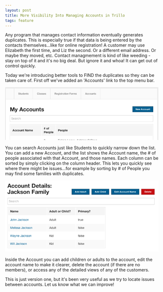 ```yaml
---
layout: post
title: More Visibility Into Managing Accounts in Trillo
tags: feature
---
```


Any program that manages contact information eventually generates duplicates.  This is especially true if that data is being entered by the contacts themselves...like for online registration!  A customer may use Elizabeth the first time, and Liz the second.  Or a different email address.  Or maybe they moved, etc.  Contact managmement is kind of like weeding - stay on top of it and it's no big deal.  But ignore it and whoa! It can get out of control quickly.

Today we're introducing better tools to FIND the duplicates so they can be taken care of.  First off we've added an 'Accounts' link to the top menu bar.

<img src="/img/blog/new-account-view.png" class="border">

You can search Accounts just like Students to quickly narrow down the list.  You can add a new Account, and the list shows the Account name, the # of people associated with that Account, and those names.  Each column can be sorted by simply clicking on the column header.  This lets you quickly see where there might be issues...for example by sorting by # of People you may find some families with duplicates.

<img src="/img/blog/account-details.png" class="border">

Inside the Account you can add children or adults to the account, edit the account name to make it clearer, delete the account (if there are no members), or access any of the detailed views of any of the customers.

This is just version one, but it's been very useful as we try to locate issues between accounts.  Let us know what we can improve!